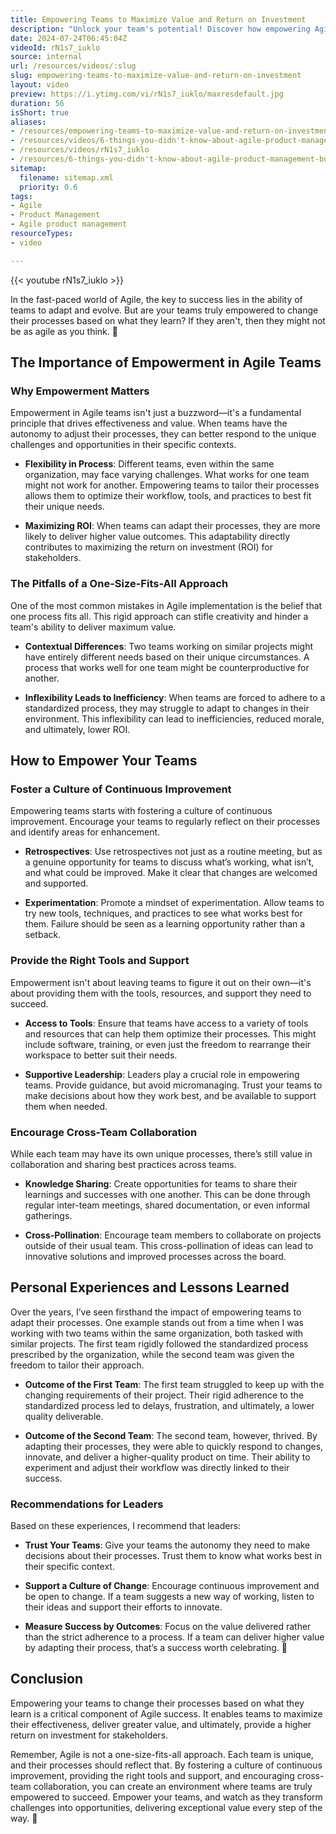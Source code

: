 ```yaml
---
title: Empowering Teams to Maximize Value and Return on Investment
description: "Unlock your team's potential! Discover how empowering Agile teams boosts innovation, adaptability, and ROI in this insightful video. Click to learn more! \U0001F4BC\U0001F4C8"
date: 2024-07-24T06:45:04Z
videoId: rN1s7_iuklo
source: internal
url: /resources/videos/:slug
slug: empowering-teams-to-maximize-value-and-return-on-investment
layout: video
preview: https://i.ytimg.com/vi/rN1s7_iuklo/maxresdefault.jpg
duration: 56
isShort: true
aliases:
- /resources/empowering-teams-to-maximize-value-and-return-on-investment
- /resources/videos/6-things-you-didn't-know-about-agile-product-management-but-really-should-part-5
- /resources/videos/rN1s7_iuklo
- /resources/6-things-you-didn't-know-about-agile-product-management-but-really-should-part-5
sitemap:
  filename: sitemap.xml
  priority: 0.6
tags:
- Agile
- Product Management
- Agile product management
resourceTypes:
- video

---
```

{{< youtube rN1s7_iuklo >}}

In the fast-paced world of Agile, the key to success lies in the ability of teams to adapt and evolve. But are your teams truly empowered to change their processes based on what they learn? If they aren't, then they might not be as agile as you think. 🚀

## **The Importance of Empowerment in Agile Teams**

### **Why Empowerment Matters**

Empowerment in Agile teams isn't just a buzzword—it's a fundamental principle that drives effectiveness and value. When teams have the autonomy to adjust their processes, they can better respond to the unique challenges and opportunities in their specific contexts.

- **Flexibility in Process**: Different teams, even within the same organization, may face varying challenges. What works for one team might not work for another. Empowering teams to tailor their processes allows them to optimize their workflow, tools, and practices to best fit their unique needs.

- **Maximizing ROI**: When teams can adapt their processes, they are more likely to deliver higher value outcomes. This adaptability directly contributes to maximizing the return on investment (ROI) for stakeholders.

### **The Pitfalls of a One-Size-Fits-All Approach**

One of the most common mistakes in Agile implementation is the belief that one process fits all. This rigid approach can stifle creativity and hinder a team's ability to deliver maximum value.

- **Contextual Differences**: Two teams working on similar projects might have entirely different needs based on their unique circumstances. A process that works well for one team might be counterproductive for another.

- **Inflexibility Leads to Inefficiency**: When teams are forced to adhere to a standardized process, they may struggle to adapt to changes in their environment. This inflexibility can lead to inefficiencies, reduced morale, and ultimately, lower ROI.

## **How to Empower Your Teams**

### **Foster a Culture of Continuous Improvement**

Empowering teams starts with fostering a culture of continuous improvement. Encourage your teams to regularly reflect on their processes and identify areas for enhancement.

- **Retrospectives**: Use retrospectives not just as a routine meeting, but as a genuine opportunity for teams to discuss what’s working, what isn’t, and what could be improved. Make it clear that changes are welcomed and supported.

- **Experimentation**: Promote a mindset of experimentation. Allow teams to try new tools, techniques, and practices to see what works best for them. Failure should be seen as a learning opportunity rather than a setback.

### **Provide the Right Tools and Support**

Empowerment isn't about leaving teams to figure it out on their own—it's about providing them with the tools, resources, and support they need to succeed.

- **Access to Tools**: Ensure that teams have access to a variety of tools and resources that can help them optimize their processes. This might include software, training, or even just the freedom to rearrange their workspace to better suit their needs.

- **Supportive Leadership**: Leaders play a crucial role in empowering teams. Provide guidance, but avoid micromanaging. Trust your teams to make decisions about how they work best, and be available to support them when needed.

### **Encourage Cross-Team Collaboration**

While each team may have its own unique processes, there’s still value in collaboration and sharing best practices across teams.

- **Knowledge Sharing**: Create opportunities for teams to share their learnings and successes with one another. This can be done through regular inter-team meetings, shared documentation, or even informal gatherings.

- **Cross-Pollination**: Encourage team members to collaborate on projects outside of their usual team. This cross-pollination of ideas can lead to innovative solutions and improved processes across the board.

## **Personal Experiences and Lessons Learned**

Over the years, I’ve seen firsthand the impact of empowering teams to adapt their processes. One example stands out from a time when I was working with two teams within the same organization, both tasked with similar projects. The first team rigidly followed the standardized process prescribed by the organization, while the second team was given the freedom to tailor their approach.

- **Outcome of the First Team**: The first team struggled to keep up with the changing requirements of their project. Their rigid adherence to the standardized process led to delays, frustration, and ultimately, a lower quality deliverable.

- **Outcome of the Second Team**: The second team, however, thrived. By adapting their processes, they were able to quickly respond to changes, innovate, and deliver a higher-quality product on time. Their ability to experiment and adjust their workflow was directly linked to their success.

### **Recommendations for Leaders**

Based on these experiences, I recommend that leaders:

- **Trust Your Teams**: Give your teams the autonomy they need to make decisions about their processes. Trust them to know what works best in their specific context.

- **Support a Culture of Change**: Encourage continuous improvement and be open to change. If a team suggests a new way of working, listen to their ideas and support their efforts to innovate.

- **Measure Success by Outcomes**: Focus on the value delivered rather than the strict adherence to a process. If a team can deliver higher value by adapting their process, that’s a success worth celebrating. 🎉

## **Conclusion**

Empowering your teams to change their processes based on what they learn is a critical component of Agile success. It enables teams to maximize their effectiveness, deliver greater value, and ultimately, provide a higher return on investment for stakeholders.

Remember, Agile is not a one-size-fits-all approach. Each team is unique, and their processes should reflect that. By fostering a culture of continuous improvement, providing the right tools and support, and encouraging cross-team collaboration, you can create an environment where teams are truly empowered to succeed. Empower your teams, and watch as they transform challenges into opportunities, delivering exceptional value every step of the way. 🚀
